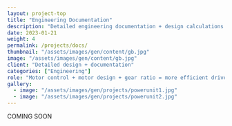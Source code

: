 ```yaml
---
layout: project-top
title: "Engineering Documentation"
description: "Detailed engineering documentation + design calculations for our motorcycle system."
date: 2023-01-21
weight: 4
permalink: /projects/docs/
thumbnail: "/assets/images/gen/content/gb.jpg"
image: "/assets/images/gen/content/gb.jpg"
client: "Detailed design + documentation"
categories: ["Engineering"]
role: "Motor control + motor design + gear ratio = more efficient drive train"
gallery:
  - image: "/assets/images/gen/projects/powerunit1.jpg"
  - image: "/assets/images/gen/projects/powerunit2.jpg"
---
```


COMING SOON